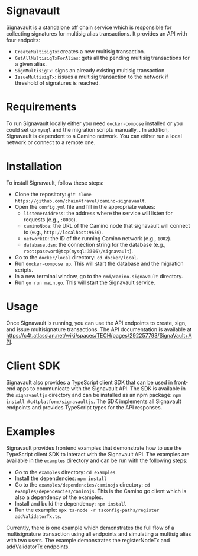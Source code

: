 # Signavault
Signavault is a standalone off chain service which is responsible for collecting signatures for multisig alias transactions. It provides an API with four endpoits:

 - `CreateMultisigTx`: creates a new multisig transaction.
 - `GetAllMultisigTxForAlias`: gets all the pending multisig transactions for a given alias.
 - `SignMultisigTx`: signs an already existing multisig transaction.
 - `IssueMultisigTx`: issues a multisig transaction to the network if threshold of signatures is reached.

# Requirements
To run Signavault locally either you need `docker-compose` installed or you could set up `mysql` and the migration scripts manually. .
In addition, Signavault is dependent to a Camino network. You can either run a local network or connect to a remote one.

# Installation
To install Signavault, follow these steps:

- Clone the repository: `git clone https://github.com/chain4travel/camino-signavault`.
- Open the `config.yml` file and fill in the appropriate values:
  - `listenerAddress`: the address where the service will listen for requests (e.g., `:8080`).
  - `caminoNode`: the URL of the Camino node that signavault will connect to (e.g., `http://localhost:9650`).
  - `networkID`: the ID of the running Camino network (e.g., `1002`).
  - `database.dsn`: the connection string for the database (e.g., `root:password@tcp(mysql:3306)/signavault`).
- Go to the `docker/local` directory: `cd docker/local`.
- Run `docker-compose up`. This will start the database and the migration scripts.
- In a new terminal window, go to the `cmd/camino-signavault` directory.
- Run `go run main.go`. This will start the Signavault service.

# Usage
Once Signavault is running, you can use the API endpoints to create, sign, and issue multisignature transactions. The API documentation is available at https://c4t.atlassian.net/wiki/spaces/TECH/pages/292257793/SignaVault+API.

# Client SDK
Signavault also provides a TypeScript client SDK that can be used in front-end apps to communicate with the Signavault API. The SDK is available in the `signavaultjs` directory and can be installed as an npm package:
`npm install @c4tplatform/signavaultjs`. The SDK implements all Signavault endpoints and provides TypeScript types for the API responses.

# Examples 
Signavault provides frontend examples that demonstrate how to use the TypeScript client SDK to interact with the Signavault API. The examples are available in the `examples` directory and can be run with the following steps:
- Go to the `examples` directory: `cd examples`.
- Install the dependencies: `npm install`
- Go to the `examples/dependencies/caminojs` directory: `cd examples/dependencies/caminojs`. This is the Camino go client which is also a dependency of the examples.
- Install and build the dependency: `npm install`
- Run the example: `npx ts-node -r tsconfig-paths/register addValidatorTx.ts`.

Currently, there is one example which demonstrates the full flow of a multisignature transaction using all endpoints and simulating a multisig alias with two users. The example demonstrates the registerNodeTx and addValidatorTx endpoints.